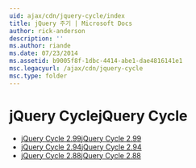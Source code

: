 ```yaml
---
uid: ajax/cdn/jquery-cycle/index
title: jQuery 주기 | Microsoft Docs
author: rick-anderson
description: ''
ms.author: riande
ms.date: 07/23/2014
ms.assetid: b9005f8f-1dbc-4414-abe1-dae4816141e1
msc.legacyurl: /ajax/cdn/jquery-cycle
msc.type: folder
---
```

<a name="jquery-cycle"></a><span data-ttu-id="9daa4-102">jQuery Cycle</span><span class="sxs-lookup"><span data-stu-id="9daa4-102">jQuery Cycle</span></span>
====================
- [<span data-ttu-id="9daa4-103">jQuery Cycle 2.99</span><span class="sxs-lookup"><span data-stu-id="9daa4-103">jQuery Cycle 2.99</span></span>](cdnjquerycycle299.md)
- [<span data-ttu-id="9daa4-104">jQuery Cycle 2.94</span><span class="sxs-lookup"><span data-stu-id="9daa4-104">jQuery Cycle 2.94</span></span>](cdnjquerycycle294.md)
- [<span data-ttu-id="9daa4-105">jQuery Cycle 2.88</span><span class="sxs-lookup"><span data-stu-id="9daa4-105">jQuery Cycle 2.88</span></span>](cdnjquerycycle288.md)
